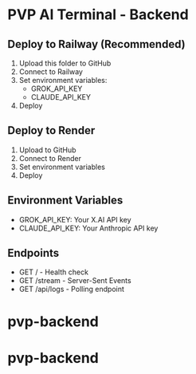 # PVP AI Terminal - Backend

## Deploy to Railway (Recommended)
1. Upload this folder to GitHub
2. Connect to Railway
3. Set environment variables:
   - GROK_API_KEY
   - CLAUDE_API_KEY
4. Deploy

## Deploy to Render
1. Upload to GitHub
2. Connect to Render
3. Set environment variables
4. Deploy

## Environment Variables
- GROK_API_KEY: Your X.AI API key
- CLAUDE_API_KEY: Your Anthropic API key

## Endpoints
- GET / - Health check
- GET /stream - Server-Sent Events
- GET /api/logs - Polling endpoint
# pvp-backend
# pvp-backend
